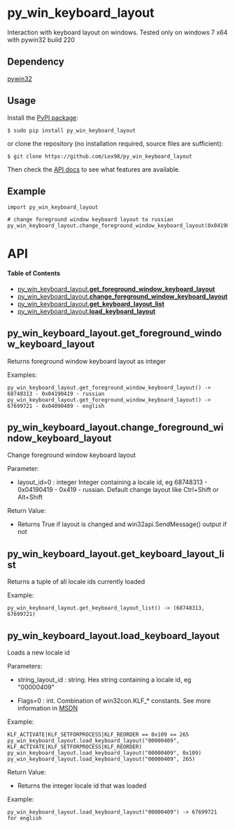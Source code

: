 py_win_keyboard_layout
========

Interaction with keyboard layout on windows. Tested only on windows 7 x64 with pywin32 build 220

## Dependency

[pywin32](https://sourceforge.net/projects/pywin32/?source=directory)

## Usage

Install the [PyPI package](https://pypi.python.org/pypi/py_win_keyboard_layout/):

    $ sudo pip install py_win_keyboard_layout

or clone the repository (no installation required, source files are sufficient):

    $ git clone https://github.com/Lex98/py_win_keyboard_layout

Then check the [API docs](https://github.com/Lex98/py_win_keyboard_layout#api) to see what features are available.

## Example


```
import py_win_keyboard_layout

# change foreground window keyboard layout to russian
py_win_keyboard_layout.change_foreground_window_keyboard_layout(0x04190419)
```


# API
#### Table of Contents

- [py\_win\_keyboard\_layout.**get\_foreground\_window\_keyboard\_layout**](#py_win_keyboard_layout.get_foreground_window_keyboard_layout)
- [py\_win\_keyboard\_layout.**change_foreground_window_keyboard_layout**](#py_win_keyboard_layout.change_foreground_window_keyboard_layout)
- [py\_win\_keyboard\_layout.**get_keyboard_layout_list**](#py_win_keyboard_layout.get_keyboard_layout_list)
- [py\_win\_keyboard\_layout.**load_keyboard_layout**](#py_win_keyboard_layout.load_keyboard_layout)


<a name="py_win_keyboard_layout.get_foreground_window_keyboard_layout"/>

## py_win_keyboard_layout.**get\_foreground\_window\_keyboard\_layout**

Returns foreground window keyboard layout as integer

Examples:

    py_win_keyboard_layout.get_foreground_window_keyboard_layout() -> 68748313 - 0x04190419 - russian
    py_win_keyboard_layout.get_foreground_window_keyboard_layout() -> 67699721 - 0x04090409 - english


<a name="py_win_keyboard_layout.change_foreground_window_keyboard_layout"/>

## py_win_keyboard_layout.**change\_foreground\_window\_keyboard\_layout**
Change foreground window keyboard layout

Parameter:

- layout_id=0 : integer
Integer containing a locale id, eg 68748313 - 0x04190419 - 0x419 - russian. Default change layout like Ctrl+Shift or Alt+Shift

Return Value:

- Returns True if layout is changed and win32api.SendMessage() output if not

<a name="py_win_keyboard_layout.get_keyboard_layout_list"/>

## py_win_keyboard_layout.**get\_keyboard\_layout\_list**

Returns a tuple of all locale ids currently loaded

Example:

    py_win_keyboard_layout.get_keyboard_layout_list() -> (68748313, 67699721)



<a name="py_win_keyboard_layout.load_keyboard_layout"/>

## py_win_keyboard_layout.**load\_keyboard\_layout**

Loads a new locale id

Parameters:

- string_layout_id : string.
Hex string containing a locale id, eg "00000409"

- Flags=0 : int. 
Combination of win32con.KLF_* constants. See more information in [MSDN](msdn.microsoft.com/en-us/library/windows/desktop/ms646305.aspx)

Example:

    KLF_ACTIVATE|KLF_SETFORPROCESS|KLF_REORDER == 0x109 == 265
    py_win_keyboard_layout.load_keyboard_layout("00000409", KLF_ACTIVATE|KLF_SETFORPROCESS|KLF_REORDER)
    py_win_keyboard_layout.load_keyboard_layout("00000409", 0x109)
    py_win_keyboard_layout.load_keyboard_layout("00000409", 265)

Return Value:

- Returns the integer locale id that was loaded

Example:

    py_win_keyboard_layout.load_keyboard_layout("00000409") -> 67699721 for english
